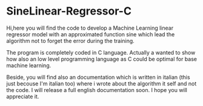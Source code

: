 # SineLinear-Regressor-C
Hi,here you will find the code to develop a Machine Learning linear regressor model with an approximated function sine which lead the algorithm not to forget the error during the training.

The program is completely coded in C language. Actually a wanted to show how also an low level programming language as C could be optimal for base machine learning.

Beside, you will find also an documentation which is written in italian (this just becouse I'm italian too) where i wrote about the algorithm it self and not the code.
I will release a full english documentation soon.
I hope you will appreciate it.


